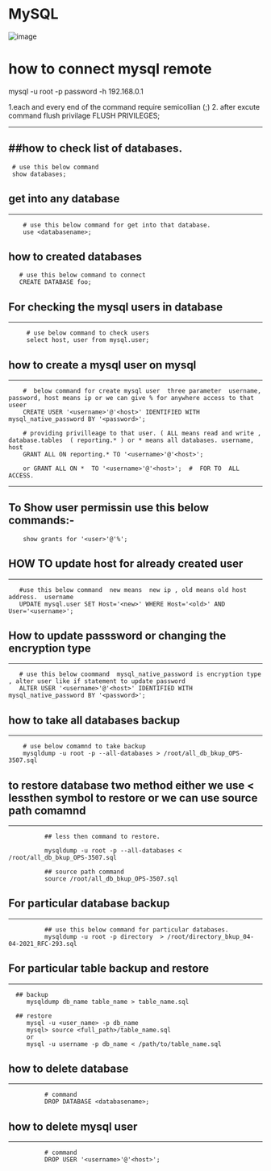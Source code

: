 # MySQL
![image](https://user-images.githubusercontent.com/53860717/139904453-397130af-0769-4a70-b932-840be00e30a1.png)



# how to connect mysql remote
  mysql -u  root  -p password -h 192.168.0.1
  
  
   
   1.each and every end of the command require semicollian (;)
   2. after excute command flush privilage
   FLUSH PRIVILEGES;

   

---------------------------------------

##how to check list of databases.
------------------------------------------
     # use this below command
     show databases;

## get into any database
---------------------------------
        # use this below command for get into that database.
        use <databasename>;

##  how to created databases
       # use this below command to connect
       CREATE DATABASE foo;
  
  
## For checking the mysql users in database
  -------------------------------------------
         # use below command to check users
         select host, user from mysql.user;

## how to create  a mysql user on mysql
-----------------------------------------------------  
  
        #  below command for create mysql user  three parameter  username, password, host means ip or we can give % for anywhere access to that useer
        CREATE USER '<username>'@'<host>' IDENTIFIED WITH mysql_native_password BY '<password>';

        # providing privilleage to that user. ( ALL means read and write ,  database.tables  ( reporting.* ) or * means all databases. username, host
        GRANT ALL ON reporting.* TO '<username>'@'<host>';

        or GRANT ALL ON *  TO '<username>'@'<host>';  #  FOR TO  ALL ACCESS.
  
--------------------
##  To Show user permissin use this below commands:-

        show grants for '<user>'@'%';  
  
## HOW TO update host for already created user
-----------------------------------------------  
  
       #use this below command  new means  new ip , old means old host address.  username
       UPDATE mysql.user SET Host='<new>' WHERE Host='<old>' AND User='<username>';
  
  
##  How to update passsword or changing the encryption type
--------------------------------------------------  
       # use this below coommand  mysql_native_password is encryption type , alter user like if statement to update password
       ALTER USER '<username>'@'<host>' IDENTIFIED WITH mysql_native_password BY '<password>';
  
  
  
## how to take all databases backup 
-----------------
        # use below comamnd to take backup
        mysqldump -u root -p --all-databases > /root/all_db_bkup_OPS-3507.sql
  

## to restore database two  method either we use < lessthen symbol to restore or we can use source path comamnd
------------------------------
              ## less then command to restore.
                                                           
              mysqldump -u root -p --all-databases < /root/all_db_bkup_OPS-3507.sql                                           
      
              ## source path command 
              source /root/all_db_bkup_OPS-3507.sql
  
##  For particular database backup
----------------------------  
              ## use this below command for particular databases.
              mysqldump -u root -p directory  > /root/directory_bkup_04-04-2021_RFC-293.sql

## For particular table backup and restore
----------------  
      ## backup 
         mysqldump db_name table_name > table_name.sql

      ## restore
         mysql -u <user_name> -p db_name
         mysql> source <full_path>/table_name.sql
         or
         mysql -u username -p db_name < /path/to/table_name.sql
  
## how to delete database
-------------------  
              # command
              DROP DATABASE <databasename>;
  
## how to delete mysql user
------------------------  
              # command
              DROP USER '<username>'@'<host>';
  

  
  
  
  


    
    
     
